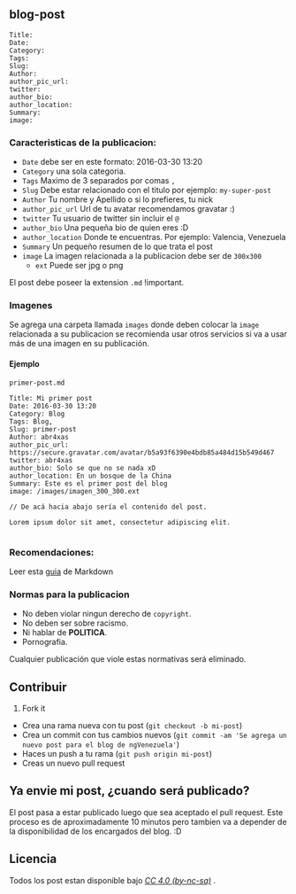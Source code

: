 ## blog-post

```
Title:
Date:
Category:
Tags:
Slug:
Author:
author_pic_url:
twitter:
author_bio:
author_location:
Summary:
image:
```

### Caracteristicas de la publicacion:

* `Date` debe ser en este formato: 2016-03-30 13:20
* `Category` una sola categoria.
* `Tags` Maximo de 3 separados por comas `,`
* `Slug` Debe estar relacionado con el titulo por ejemplo: `my-super-post`
* `Author` Tu nombre y Apellido o si lo prefieres, tu nick
* `author_pic_url` Url de tu avatar recomendamos gravatar :)
* `twitter` Tu usuario de twitter sin incluir el `@`
* `author_bio` Una pequeña bio de quien eres :D
* `author_location` Donde te encuentras. Por ejemplo: Valencia, Venezuela
* `Summary` Un pequeño resumen de lo que trata el post
* `image` La imagen relacionada a la publicacion debe ser de `300x300`
    * `ext` Puede ser jpg o png

El post debe poseer la extension `.md` !important.

### Imagenes

Se agrega una carpeta llamada `images` donde deben colocar la `image` relacionada a su publicacion se recomienda usar otros servicios si va a usar más de una imagen en su publicación.

#### Ejemplo

`primer-post.md`

```
Title: Mi primer post
Date: 2016-03-30 13:20
Category: Blog
Tags: Blog,
Slug: primer-post
Author: abr4xas
author_pic_url: https://secure.gravatar.com/avatar/b5a93f6390e4bdb85a484d15b549d467
twitter: abr4xas
author_bio: Solo se que no se nada xD
author_location: En un bosque de la China
Summary: Este es el primer post del blog
image: /images/imagen_300_300.ext

// De acá hacia abajo sería el contenido del post.

Lorem ipsum dolor sit amet, consectetur adipiscing elit.


```


### Recomendaciones:

Leer esta [guia](https://github.com/circa75/dropplets/wiki/Markdown-Syntax-Guide) de Markdown

### Normas para la publicacion

* No deben violar ningun derecho de `copyright`.
* No deben ser sobre racismo.
* Ni hablar de **POLITICA**.
* Pornografia.

Cualquier publicación que viole estas normativas será eliminado.

## Contribuir

1. Fork it
* Crea una rama nueva con tu post (`git checkout -b mi-post`)
* Crea un commit con tus cambios nuevos (`git commit -am 'Se agrega un nuevo post para el blog de ngVenezuela'`)
* Haces un push a tu rama (`git push origin mi-post`)
* Creas un nuevo pull request

## Ya envie mi post, ¿cuando será publicado?

El post pasa a estar publicado luego que sea aceptado el pull request. Este proceso es de aproximadamente 10 minutos pero tambien va a depender de la disponibilidad de los encargados del blog. :D

## Licencia

Todos los post estan disponible bajo *[CC 4.0 (by-nc-sa)](http://creativecommons.org/licenses/by-nc-sa/4.0)* .
